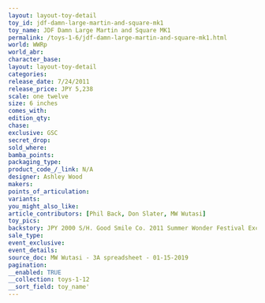 ```yaml
---
layout: layout-toy-detail 
toy_id: jdf-damn-large-martin-and-square-mk1
toy_name: JDF Damn Large Martin and Square MK1
permalink: /toys-1-6/jdf-damn-large-martin-and-square-mk1.html
world: WWRp
world_abr: 
character_base: 
layout: layout-toy-detail
categories: 
release_date: 7/24/2011
release_price: JPY 5,238
scale: one twelve
size: 6 inches
comes_with: 
edition_qty: 
chase: 
exclusive: GSC
secret_drop: 
sold_where: 
bamba_points: 
packaging_type: 
product_code_/_link: N/A
designer: Ashley Wood
makers: 
points_of_articulation: 
variants: 
you_might_also_like: 
article_contributors: [Phil Back, Don Slater, MW Wutasi]
toy_pics: 
backstory: JPY 2000 S/H. Good Smile Co. 2011 Summer Wonder Festival Exclusive
sale_type: 
event_exclusive: 
event_details: 
source_doc: MW Wutasi - 3A spreadsheet - 01-15-2019
pagination: 
__enabled: TRUE
__collection: toys-1-12
__sort_field: toy_name'
---
```


